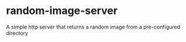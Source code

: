 # random-image-server
A simple http server that returns a random image from a pre-configured directory
